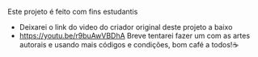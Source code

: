 Este projeto é feito com fins estudantis
- Deixarei o link do video do criador original deste projeto a baixo
- https://youtu.be/r9buAwVBDhA
Breve tentarei fazer um com as artes autorais e usando mais códigos e condições, bom café a todos!☕
